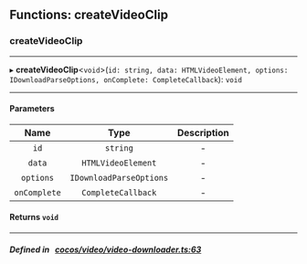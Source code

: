 ## Functions: createVideoClip

### createVideoClip


___
▸ **createVideoClip**<`void`\>(`id: string, data: HTMLVideoElement, options: IDownloadParseOptions, onComplete: CompleteCallback`): `void`
___


#### Parameters

| Name | Type | Description |
| :------: | :------: | :------: |
| `id` | `string` | - |
| `data` | `HTMLVideoElement` | - |
| `options` | `IDownloadParseOptions` | - |
| `onComplete` | `CompleteCallback` | - |

#### Returns `void` 
___


##### Defined in &nbsp;   [cocos/video/video-downloader.ts:63](https://github.com/cocos-creator/engine/blob/c7bf6b8a9/cocos/video/video-downloader.ts#L63)&nbsp;
